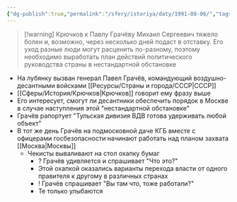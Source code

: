 ```yaml
---
{"dg-publish":true,"permalink":"/sfery/istoriya/daty/1991-08-06/","tags":["История"]}
---
```


> [!warning] Крючков к Павлу Грачёву 
> Михаил Сергеевич тяжело болен и, возможно, через несколько дней подаст в отставку. Его уход разные люди могут расценить по-разному, поэтому необходимо выработать план действий политического руководства страны в нестандартной обстановке 
- На лубянку вызван генерал Павел Грачёв, командующий воздушно-десантными войсками [[Ресурсы/Страны и города/СССР\|СССР]] 
- [[Сферы/История/Крючков\|Крючков]] говорит ему фразу выше 
- Его интересует, смогут ли десантники обеспечить порядок в Москве в случае наступления этой "нестандартной обстановке"
- Грачёв рапортует "Тульская дивизия ВДВ готова удерживать любой объект"
- В тот же день Грачёв на подмосковной даче КГБ вместе с офицерами госбезопасности начинают работать над планом захвата [[Москва\|Москвы]]
	- Чекисты вываливают на стол охапку бумаг
		- ? Грачёв удивляется и спрашивает "Что это?"
		- Этой охапкой оказались варианты перехода власти от одного правителя к другому в различных странах
		- ! Грачёв спрашивает "Вы там что, тоже работали?"
		- Те только улыбаются 